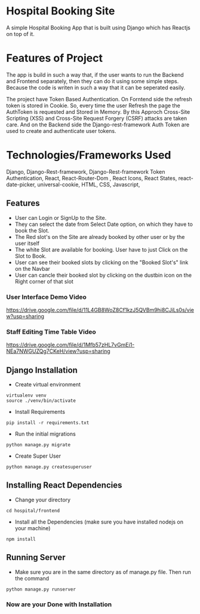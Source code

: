 # Hospital Booking Site
A simple Hospital Booking App that is built using Django which has Reactjs on top of it. 

# Features of Project
The app is build in such a way that, if the user wants to run the Backend and Frontend separately, then they can do it using some simple steps. Because the code is writen in such a way that it can be seperated easily.

The project have Token Based Authentication. On Forntend side the refresh token is stored in Cookie. So, every time the user Refresh the page the AuthToken is requested and Stored in Memory. By this Approch Cross-Site Scripting (XSS) and Cross-Site Request Forgery (CSRF) attacks are taken care. And on the Backend side the Django-rest-framework Auth Token are used to create and authenticate user tokens.

# Technologies/Frameworks Used
Django, Django-Rest-framework, Django-Rest-framework Token Authentication, React, React-Router-Dom , React Icons, React States, react-date-picker, universal-cookie, HTML, CSS, Javascript,  


## Features

* User can Login or SignUp to the Site.
* They can select the date from Select Date option, on which they have to book the Slot.
* The Red slot's on the Site are already booked by other user or by the user itself
* The white Slot are available for booking. User have to just Click on the Slot to Book.
* User can see their booked slots by clicking on the "Booked Slot's" link on the Navbar
* User can cancle their booked slot by clicking on the dustbin icon on the Right corner of that slot   

### User Interface Demo Video

https://drive.google.com/file/d/11L4GB8WoZ8Cf1kzJ5QVBm9hi8CJiLs0s/view?usp=sharing

### Staff Editing Time Table Video

https://drive.google.com/file/d/1Mfb57zHL7vGmEi1-NEa7NWGUZQg7CKeH/view?usp=sharing

## Django Installation

* Create virtual environment 

```
virtualenv venv
source ./venv/bin/activate
```

* Install Requirements
```
pip install -r requirements.txt
```

* Run the initial migrations
```
python manage.py migrate
```

* Create Super User 
```
python manage.py createsuperuser
```

## Installing React Dependencies

* Change your directory

```
cd hospital/frontend
```

* Install all the Dependencies (make sure you have installed nodejs on your machine)

```
npm install
```

## Running Server 

* Make sure you are in the same directory as of manage.py file. Then run the command 

```
python manage.py runserver
```

### Now are your Done with Installation 
